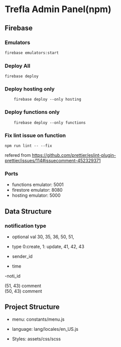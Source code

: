# Trefla Admin Panel(npm)


## Firebase

### Emulators
```bash
firebase emulators:start
```

### Deploy All
```node
firebase deploy 
```

### Deploy hosting only
```node
    firebase deploy --only hosting
```

### Deploy functions only
```node
    firebase deploy --only functions
```

### Fix lint issue on function

```node
npm run lint -- --fix
```
refered from
    https://github.com/prettier/eslint-plugin-prettier/issues/114#issuecomment-452329371

### Ports

- functions emulator: 5001
- firestore emulator: 8080
- hosting emulator: 5000


## Data Structure

### notification type



 - optional val
    30, 35, 36, 50, 51, 
 - type
    0:create, 1: update, 41, 42, 43
 - sender_id

 - time

 -noti_id

(51, 43) comment <br/>
(50, 43) comment

 
## Project Structure

- menu: constants/menu.js

- language: lang/locales/en_US.js

- Styles: assets/css/scss

